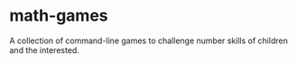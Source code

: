 # math-games
A collection of command-line games to challenge number skills of children and the interested.
